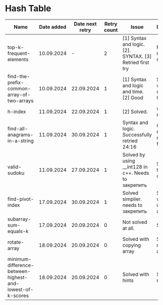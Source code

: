 # Hash Table

| Name                                                      | Date added | Date next retry | Retry count | Issue                                                    | Description                                  |
|-----------------------------------------------------------|------------|-----------------|-------------|----------------------------------------------------------|----------------------------------------------|
| top-k-frequent-elements                                   | 10.09.2024 | -               | 2           | [1] Syntax and logic. [2]. SYNTAX. [3] Retried first try | Finally retried with no issues               |
| find-the-prefix-common-array-of-two-arrays                | 10.09.2024 | 22.09.2024      | 1           | [1] Syntax and logic and time. [2] Good                  | Solved without set using array. Good, 1 try. |
| h-index                                                   | 11.09.2024 | 22.09.2024      | 1           | [2] Solved.                                              | waits 2nd retry. Good.                       |
| find-all-anagrams-in-a-string                             | 11.09.2024 | 30.09.2024      | 1           | Syntax and logic. Successfully retried 24:16             | One more retry to make it faster             |
| valid-sudoku                                              | 11.09.2024 | 27.09.2024      | 1           | Solved by using __int128 in c++. Needs to закрепить      | Solve first try using c++                    |
| find-pivot-index                                          | 17.09.2024 | 30.09.2024      | 1           | Solved simplier. needs to закрепить                      | Solved without using prefix array            |
| subarray-sum-equals-k                                     | 17.09.2024 | 20.09.2024      | 0           | Not solved at all.                                       | Solve.                                       |
| rotate-array                                              | 18.09.2024 | 20.09.2024      | 0           | Solved with copying array                                | Solve by not coping an array                 |
| minimum-difference-between-highest-and-lowest-of-k-scores | 18.09.2024 | 20.09.2024      | 0           | Solved with hints                                        | Solve with no hints                          |
